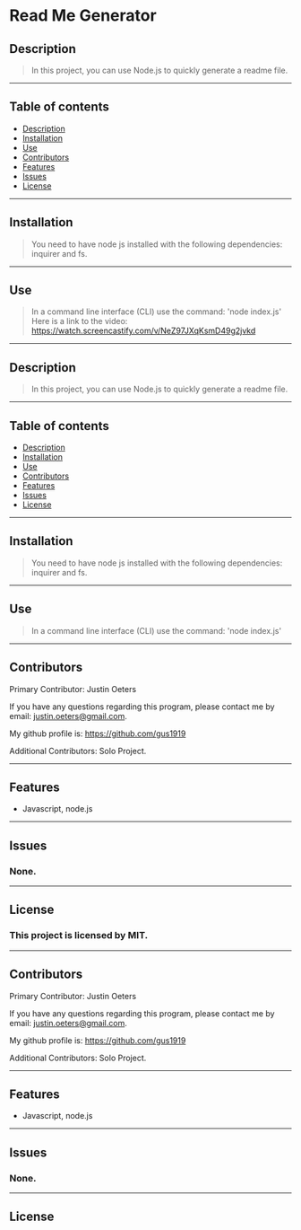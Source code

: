 # **Read Me Generator** 
  
  ## Description
  
  >In this project, you can use Node.js to quickly generate a readme file.
  
  ---
  ## Table of contents
  * [Description](#sescription)
  * [Installation](#installation)
  * [Use](#use)
  * [Contributors](#contributors)
  * [Features](#features)
  * [Issues](#issues)
  * [License](#license)
  ---
  ## Installation
   
   >You need to have node js installed with the following dependencies: inquirer and fs.
 
  ---
  ## Use

  >In a command line interface (CLI) use the command: 'node index.js'
  >Here is a link to the video: https://watch.screencastify.com/v/NeZ97JXqKsmD49g2jvkd 
  
  ---
  ## Description
  
  >In this project, you can use Node.js to quickly generate a readme file.
  
  ---
  ## Table of contents
  * [Description](#sescription)
  * [Installation](#installation)
  * [Use](#use)
  * [Contributors](#contributors)
  * [Features](#features)
  * [Issues](#issues)
  * [License](#license)
  ---
  ## Installation
   
   >You need to have node js installed with the following dependencies: inquirer and fs.
 
  ---
  ## Use

  >In a command line interface (CLI) use the command: 'node index.js'
  
  ---
  ## Contributors

  Primary Contributor: Justin Oeters
  
  If you have any questions regarding this program, please contact me by email: justin.oeters@gmail.com.
  
  My github profile is: https://github.com/gus1919

  Additional Contributors: Solo Project.

  ---
  ## Features
  *  Javascript, node.js
  ---
  ## Issues

  ### None. 
  
  ---
  ## License
  
  ### This project is licensed by MIT.
  
  
  
  ---
  ## Contributors

  Primary Contributor: Justin Oeters
  
  If you have any questions regarding this program, please contact me by email: justin.oeters@gmail.com.
  
  My github profile is: https://github.com/gus1919

  Additional Contributors: Solo Project.

  ---
  ## Features
  *  Javascript, node.js
  ---
  ## Issues

  ### None. 
  
  ---
  ## License
  
  
  
